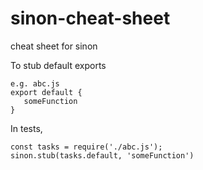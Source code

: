 # sinon-cheat-sheet
cheat sheet for sinon

To stub default exports

```
e.g. abc.js
export default {
   someFunction
}
```

In tests,
```
const tasks = require('./abc.js');
sinon.stub(tasks.default, 'someFunction')
```
